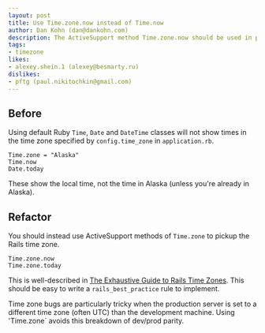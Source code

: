 ```yaml
---
layout: post
title: Use Time.zone.now instead of Time.now
author: Dan Kohn (dan@dankohn.com)
description: The ActiveSupport method Time.zone.now should be used in place of the Ruby method Time.now to pickup the local time zone.
tags:
- timezone
likes:
- alexey.shein.1 (alexey@besmarty.ru)
dislikes:
- pftg (paul.nikitochkin@gmail.com)
---
```

## Before

Using default Ruby `Time`, `Date` and `DateTime` classes will not show times in the time zone specified by `config.time_zone` in `application.rb`.

    Time.zone = "Alaska"
    Time.now
    Date.today

These show the local time, not the time in Alaska (unless you're already in Alaska).

## Refactor

You should instead use ActiveSupport methods of `Time.zone` to pickup the Rails time zone.

    Time.zone.now
    Time.zone.today

This is well-described in [The Exhaustive Guide to Rails Time Zones](http://danilenko.org/2012/7/6/rails_timezones/). This should be easy to write a `rails_best_practice` rule to implement.

Time zone bugs are particularly tricky when the production server is set to a different time zone (often UTC) than the development machine. Using 'Time.zone` avoids this breakdown of dev/prod parity.
